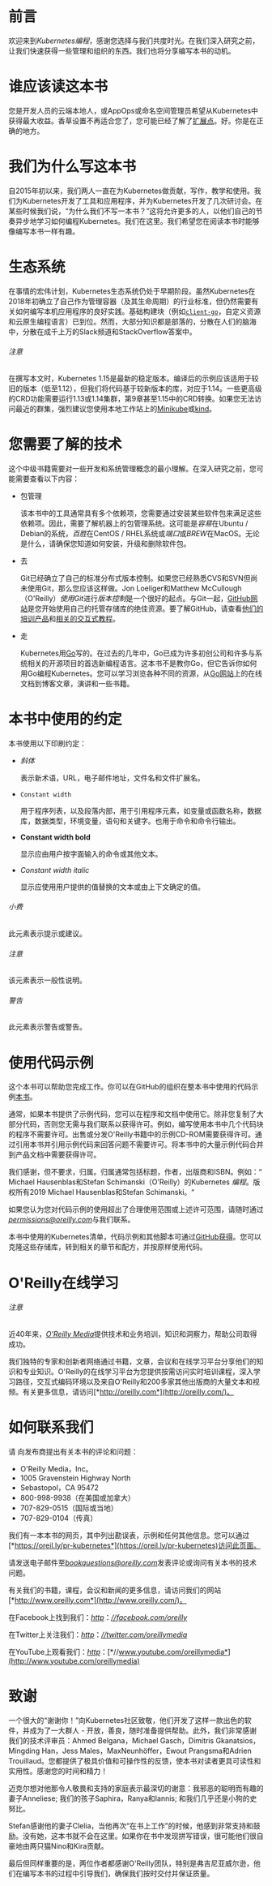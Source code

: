 # 前言

欢迎来到*Kubernetes编程*，感谢您选择与我们共度时光。在我们深入研究之前，让我们快速获得一些管理和组织的东西。我们也将分享编写本书的动机。

# 谁应该读这本书

您是开发人员的云端本地人，或AppOps或命名空间管理员希望从Kubernetes中获得最大收益。香草设置不再适合您了，您可能已经了解了[扩展点](http://bit.ly/2XmoeKF)。好。你是在正确的地方。

# 我们为什么写这本书

自2015年初以来，我们两人一直在为Kubernetes做贡献，写作，教学和使用。我们为Kubernetes开发了工具和应用程序，并为Kubernetes开发了几次研讨会。在某些时候我们说，“为什么我们不写一本书？”这将允许更多的人，以他们自己的节奏异步地学习如何编程Kubernetes。我们在这里。我们希望您在阅读本书时能够像编写本书一样有趣。

# 生态系统

在事情的宏伟计划，Kubernetes生态系统仍处于早期阶段。虽然Kubernetes在2018年初确立了自己作为管理容器（及其生命周期）的行业标准，但仍然需要有关如何编写本机应用程序的良好实践。基础构建块（例如[`client-go`](http://bit.ly/2L5cUMu)，自定义资源和云原生编程语言）已到位。然而，大部分知识都是部落的，分散在人们的脑海中，分散在成千上万的Slack频道和StackOverflow答案中。

###### 注意

在撰写本文时，Kubernetes 1.15是最新的稳定版本。编译后的示例应该适用于较旧的版本（低至1.12），但我们将代码基于较新版本的库，对应于1.14。一些更高级的CRD功能需要运行1.13或1.14集群，第9章甚至1.15中的CRD转换。如果您无法访问最近的群集，强烈建议您使用本地工作站上的[Minikube](http://bit.ly/2WT3k1l)或[kind](https://kind.sigs.k8s.io/)。

# 您需要了解的技术

这个中级书籍需要对一些开发和系统管理概念的最小理解。在深入研究之前，您可能需要查看以下内容：

- 包管理

  该本书中的工具通常具有多个依赖项，您需要通过安装某些软件包来满足这些依赖项。因此，需要了解机器上的包管理系统。这可能是*容易*在Ubuntu / Debian的系统，*百胜*在CentOS / RHEL系统或*端口*或*BREW*在MacOS。无论是什么，请确保您知道如何安装，升级和删除软件包。

- 去

  Git已经确立了自己的标准分布式版本控制。如果您已经熟悉CVS和SVN但尚未使用Git，那么您应该这样做。Jon Loeliger和Matthew McCullough（O'Reilly）*使用Git*进行*版本控制*是一个很好的起点。与Git一起，[GitHub网站](http://github.com/)是您开始使用自己的托管存储库的绝佳资源。要了解GitHub，请查看[他们的培训产品](https://services.github.com/)和[相关的交互式教程](http://try.github.io/)。

- 走

  Kubernetes用[Go](http://golang.org/)写的。在过去的几年中，Go已成为许多初创公司和许多与系统相关的开源项目的首选新编程语言。这本书不是教你Go，但它告诉你如何用Go编程Kubernetes。您可以学习浏览各种不同的资源，从[Go网站](https://golang.org/doc)上的在线文档到博客文章，演讲和一些书籍。

# 本书中使用的约定

本书使用以下印刷约定：

- *斜体*

  表示新术语，URL，电子邮件地址，文件名和文件扩展名。

- `Constant width`

  用于程序列表，以及段落内部，用于引用程序元素，如变量或函数名称，数据库，数据类型，环境变量，语句和关键字。也用于命令和命令行输出。

- **Constant width bold**

  显示应由用户按字面输入的命令或其他文本。

- *Constant width italic*

  显示应使用用户提供的值替换的文本或由上下文确定的值。

###### 小费

此元素表示提示或建议。

###### 注意

该元素表示一般性说明。

###### 警告

此元素表示警告或警告。

# 使用代码示例

这个本书可以帮助您完成工作。你可以在GitHub的组织在整本书中使用的代码示例[本书](https://github.com/programming-kubernetes)。

通常，如果本书提供了示例代码，您可以在程序和文档中使用它。除非您复制了大部分代码，否则您无需与我们联系以获得许可。例如，编写使用本书中几个代码块的程序不需要许可。出售或分发O'Reilly书籍中的示例CD-ROM需要获得许可。通过引用本书并引用示例代码来回答问题不需要许可。将本书中的大量示例代码合并到产品文档中需要获得许可。

我们感谢，但不要求，归属。归属通常包括标题，作者，出版商和ISBN。例如：“ Michael Hausenblas和Stefan Schimanski（O'Reilly）的Kubernetes *编程*。版权所有2019 Michael Hausenblas和Stefan Schimanski。“

如果您认为您对代码示例的使用超出了合理使用范围或上述许可范围，请随时通过*permissions@oreilly.com*与我们联系。

本书中使用的Kubernetes清单，代码示例和其他脚本可通过[GitHub获得](https://github.com/programming-kubernetes)。您可以克隆这些存储库，转到相关的章节和配方，并按原样使用代码。

# O'Reilly在线学习

###### 注意

近40年来，[*O'Reilly Media*](http://oreilly.com/)提供技术和业务培训，知识和洞察力，帮助公司取得成功。

我们独特的专家和创新者网络通过书籍，文章，会议和在线学习平台分享他们的知识和专业知识。O'Reilly的在线学习平台为您提供按需访问实时培训课程，深入学习路径，交互式编码环境以及来自O'Reilly和200多家其他出版商的大量文本和视频。有关更多信息，请访问[*http://oreilly.com*](http://oreilly.com/)。

# 如何联系我们

请 向发布商提出有关本书的评论和问题：

- O'Reilly Media，Inc。
- 1005 Gravenstein Highway North
- Sebastopol，CA 95472
- 800-998-9938（在美国或加拿大）
- 707-829-0515（国际或当地）
- 707-829-0104（传真）

我们有一本本书的网页，其中列出勘误表，示例和任何其他信息。您可以通过[*https://oreil.ly/pr-kubernetes*](https://oreil.ly/pr-kubernetes)访问此页面。

请发送电子邮件至*bookquestions@oreilly.com*发表评论或询问有关本书的技术问题。

有关我们的书籍，课程，会议和新闻的更多信息，请访问我们的网站[*http://www.oreilly.com*](http://www.oreilly.com/)。

在Facebook上找到我们：[*http*](http://facebook.com/oreilly)：[*//facebook.com/oreilly*](http://facebook.com/oreilly)

在Twitter上关注我们：[*http*](http://twitter.com/oreillymedia)：[*//twitter.com/oreillymedia*](http://twitter.com/oreillymedia)

在YouTube上观看我们：[*http*](http://www.youtube.com/oreillymedia)：[*//www.youtube.com/oreillymedia*](http://www.youtube.com/oreillymedia)

# 致谢

一个很大的“谢谢你！”向Kubernetes社区致敬，他们开发了这样一款出色的软件，并成为了一大群人 - 开放，善良，随时准备提供帮助。此外，我们非常感谢我们的技术评审员：Ahmed Belgana，Michael Gasch，Dimitris Gkanatsios，Mingding Han，Jess Males，MaxNeunhöffer，Ewout Prangsma和Adrien Trouillaud。您都提供了极具价值和可操作性的反馈，使本书对读者更具可读性和实用性。感谢您的时间和精力！

迈克尔想对他那令人敬畏和支持的家庭表示最深切的谢意：我邪恶的聪明而有趣的妻子Anneliese; 我们的孩子Saphira，Ranya和Iannis; 和我们几乎还是小狗的史努比。

Stefan感谢他的妻子Clelia，当他再次“在书上工作”的时候，他感到非常支持和鼓励。没有她，这本书就不会在这里。如果你在书中发现拼写错误，很可能他们很自豪地由两只猫Nino和Kira贡献。

最后但同样重要的是，两位作者都感谢O'Reilly团队，特别是弗吉尼亚威尔逊，他们在编写本书的过程中引导我们，确保我们按时交付并保证质量。